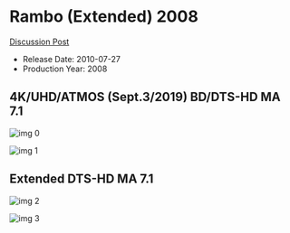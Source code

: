 # Rambo (Extended) 2008

[Discussion Post](https://www.avsforum.com/threads/bass-eq-for-filtered-movies.2995212/post-57848462)

* Release Date: 2010-07-27
* Production Year: 2008

## 4K/UHD/ATMOS (Sept.3/2019) BD/DTS-HD MA 7.1

![img 0](https://i.imgur.com/XvNUC4r.jpg)

![img 1](https://i.imgur.com/1PJYPFV.png)

## Extended DTS-HD MA 7.1

![img 2](https://i.imgur.com/Kmd2p2O.jpg)

![img 3](https://i.imgur.com/OEwqFHf.jpg)


